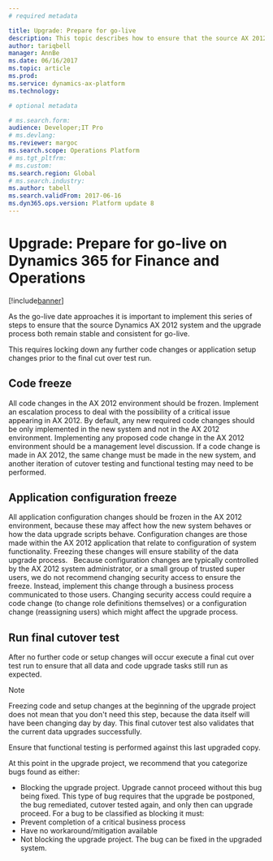 ```yaml
---
# required metadata

title: Upgrade: Prepare for go-live
description: This topic describes how to ensure that the source AX 2012 system and the upgrade process remains stable and consistent for go-live.
author: tariqbell
manager: AnnBe
ms.date: 06/16/2017
ms.topic: article
ms.prod: 
ms.service: dynamics-ax-platform
ms.technology: 

# optional metadata

# ms.search.form: 
audience: Developer;IT Pro
# ms.devlang: 
ms.reviewer: margoc
ms.search.scope: Operations Platform
# ms.tgt_pltfrm: 
# ms.custom: 
ms.search.region: Global
# ms.search.industry: 
ms.author: tabell
ms.search.validFrom: 2017-06-16
ms.dyn365.ops.version: Platform update 8
---
```


# Upgrade: Prepare for go-live on Dynamics 365 for Finance and Operations

[!include[banner](../includes/banner.md)]

As the go-live date approaches it is important to implement this series of steps to ensure that the source Dynamics AX 2012 system and the upgrade process both remain stable and consistent for go-live. 

This requires locking down any further code changes or application setup changes prior to the final cut over test run. 

## Code freeze 

All code changes in the AX 2012 environment should be frozen. Implement an escalation process to deal with the possibility of a critical issue appearing in AX 2012. By default, any new required code changes should be only implemented in the new system and not in the AX 2012 environment. Implementing any proposed code change in the AX 2012 environment should be a management level discussion. If a code change is made in AX 2012, the same change must be made in the new system,  and another iteration of cutover testing and functional testing may need to be performed. 

## Application configuration freeze 

All application configuration changes should be frozen in the AX 2012 environment, because these may affect how the new system behaves or how the data upgrade scripts behave. Configuration changes are those made within the AX 2012 application that relate to configuration of system functionality. Freezing these changes will ensure stability of the data upgrade process.
 
Because configuration changes are typically controlled by the AX 2012 system administrator, or a small group of trusted super users, we do not recommend changing security access to ensure the freeze. Instead, implement this change through a business process communicated to those users. Changing security access could require a code change (to change role definitions themselves) or a configuration change (reassigning users) which might affect the upgrade process.

## Run final cutover test 
After no further code or setup changes will occur execute a final cut over test run to ensure that all data and code upgrade tasks still run as expected. 

> [!NOTE]
> Freezing code and setup changes at the beginning of the upgrade project does not mean that you don't need this step, because the data itself will have been changing day by day. This final cutover test also validates that the current data upgrades successfully. 

Ensure that functional testing is performed against this last upgraded copy. 

At this point in the upgrade project, we recommend that you categorize bugs found as either: 
-	Blocking the upgrade project. Upgrade cannot proceed without this bug being fixed. This type of bug requires that the upgrade be postponed, the bug remediated, cutover tested again, and only then can upgrade proceed. For a bug to be classified as blocking it must: 
-	Prevent completion of a critical business process 
-	Have no workaround/mitigation available 
- 	Not blocking the upgrade project. The bug can be fixed in the upgraded system.  
